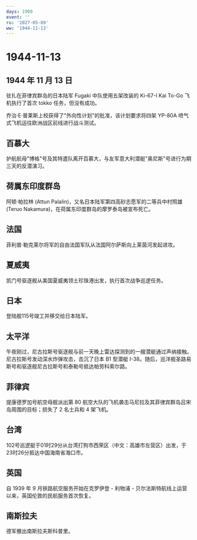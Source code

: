 ```yaml
---
days: 1900
event: ''
ru: '2027-05-09'
ww: '1944-11-13'
---
```


# 1944-11-13

## 1944 年 11 月 13 日

驻扎在菲律宾群岛的日本陆军 Fugaki 中队使用五架改装的 Ki-67-I Kai To-Go
飞机执行了首次 tokko 任务，但没有成功。

乔治·E·普莱斯上校获得了"外向性计划"的批准，该计划要求将四架 YP-80A
喷气式飞机运往欧洲战区前线进行战斗测试。

## 百慕大

护航航母"博格"号及其特遣队离开百慕大，与友军意大利潜艇"奥尼斯"号进行为期三天的反潜演习。

## 荷属东印度群岛

阿顿·帕拉林 (Attun Palalin)，又名日本陆军第四高砂志愿军的二等兵中村照雄
(Teruo Nakamura)，在荷属东印度群岛的摩罗泰岛被宣布死亡。

## 法国

菲利普·勒克莱尔将军的自由法国军队从法国阿尔萨斯向上莱茵河发起进攻。

## 夏威夷

凯门号驱逐舰从美国夏威夷领土珍珠港出发，执行首次战争巡逻任务。

## 日本

登陆舰115号竣工并移交给日本陆军。

## 太平洋

午夜刚过，尼古拉斯号驱逐舰与前一天晚上雷达探测到的一艘潜艇通过声纳接触。尼古拉斯号发动深水炸弹攻击，击沉了日本
B1 型潜艇
I-38。随后，巡洋舰圣路易斯号和驱逐舰尼古拉斯号和泰勒号抵达帕劳科索尔路。

## 菲律宾

提康德罗加号航空母舰派出第 80
航空大队的飞机袭击马尼拉及其菲律宾群岛吕宋岛周围的目标；损失了 2
名士兵和 4 架飞机。

## 台湾

102号巡逻艇于01时29分从台湾打狗市西荣区（中文：高雄市左营区）出发，于23时26分抵达中国海南省海口市。

## 英国

自 1939 年 9 月铁路航空服务开始在克罗伊登 - 利物浦 -
贝尔法斯特航线上运营以来，英国伦敦的民航服务首次恢复。

## 南斯拉夫

德军撤出南斯拉夫斯科普里。